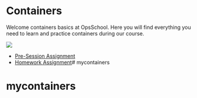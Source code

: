 # Containers

Welcome containers basics at OpsSchool. Here you will find everything you need to learn and practice containers during our course.

![](https://media.giphy.com/media/7FgDPLLKh1v4d2XLkl/giphy.gif)

- [Pre-Session Assignment](/assignments/presession-assignment/)
- [Homework Assignment](/assignments/homework-1/)# mycontainers
# mycontainers
